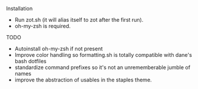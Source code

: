 Installation
* Run zot.sh (it will alias itself to zot after the first run).
* oh-my-zsh is required.

TODO
* Autoinstall oh-my-zsh if not present
* Improve color handling so formatting.sh is totally compatible with dane's bash dotfiles
* standardize command prefixes so it's not an unrememberable jumble of names
* improve the abstraction of usables in the staples theme.
